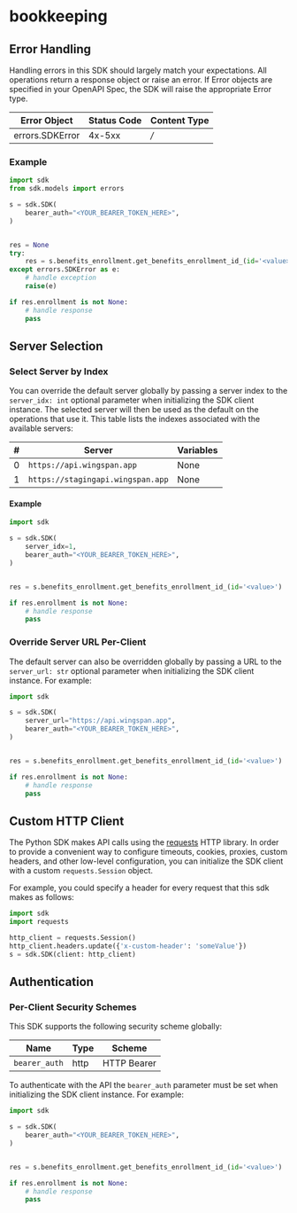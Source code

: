 # bookkeeping

<!-- No SDK Installation -->
<!-- No SDK Example Usage -->
<!-- No SDK Available Operations -->




<!-- Start Error Handling [errors] -->
## Error Handling

Handling errors in this SDK should largely match your expectations.  All operations return a response object or raise an error.  If Error objects are specified in your OpenAPI Spec, the SDK will raise the appropriate Error type.

| Error Object    | Status Code     | Content Type    |
| --------------- | --------------- | --------------- |
| errors.SDKError | 4x-5xx          | */*             |

### Example

```python
import sdk
from sdk.models import errors

s = sdk.SDK(
    bearer_auth="<YOUR_BEARER_TOKEN_HERE>",
)


res = None
try:
    res = s.benefits_enrollment.get_benefits_enrollment_id_(id='<value>')
except errors.SDKError as e:
    # handle exception
    raise(e)

if res.enrollment is not None:
    # handle response
    pass

```
<!-- End Error Handling [errors] -->



<!-- Start Server Selection [server] -->
## Server Selection

### Select Server by Index

You can override the default server globally by passing a server index to the `server_idx: int` optional parameter when initializing the SDK client instance. The selected server will then be used as the default on the operations that use it. This table lists the indexes associated with the available servers:

| # | Server | Variables |
| - | ------ | --------- |
| 0 | `https://api.wingspan.app` | None |
| 1 | `https://stagingapi.wingspan.app` | None |

#### Example

```python
import sdk

s = sdk.SDK(
    server_idx=1,
    bearer_auth="<YOUR_BEARER_TOKEN_HERE>",
)


res = s.benefits_enrollment.get_benefits_enrollment_id_(id='<value>')

if res.enrollment is not None:
    # handle response
    pass

```


### Override Server URL Per-Client

The default server can also be overridden globally by passing a URL to the `server_url: str` optional parameter when initializing the SDK client instance. For example:
```python
import sdk

s = sdk.SDK(
    server_url="https://api.wingspan.app",
    bearer_auth="<YOUR_BEARER_TOKEN_HERE>",
)


res = s.benefits_enrollment.get_benefits_enrollment_id_(id='<value>')

if res.enrollment is not None:
    # handle response
    pass

```
<!-- End Server Selection [server] -->



<!-- Start Custom HTTP Client [http-client] -->
## Custom HTTP Client

The Python SDK makes API calls using the [requests](https://pypi.org/project/requests/) HTTP library.  In order to provide a convenient way to configure timeouts, cookies, proxies, custom headers, and other low-level configuration, you can initialize the SDK client with a custom `requests.Session` object.

For example, you could specify a header for every request that this sdk makes as follows:
```python
import sdk
import requests

http_client = requests.Session()
http_client.headers.update({'x-custom-header': 'someValue'})
s = sdk.SDK(client: http_client)
```
<!-- End Custom HTTP Client [http-client] -->



<!-- Start Authentication [security] -->
## Authentication

### Per-Client Security Schemes

This SDK supports the following security scheme globally:

| Name          | Type          | Scheme        |
| ------------- | ------------- | ------------- |
| `bearer_auth` | http          | HTTP Bearer   |

To authenticate with the API the `bearer_auth` parameter must be set when initializing the SDK client instance. For example:
```python
import sdk

s = sdk.SDK(
    bearer_auth="<YOUR_BEARER_TOKEN_HERE>",
)


res = s.benefits_enrollment.get_benefits_enrollment_id_(id='<value>')

if res.enrollment is not None:
    # handle response
    pass

```
<!-- End Authentication [security] -->

<!-- Placeholder for Future Speakeasy SDK Sections -->



